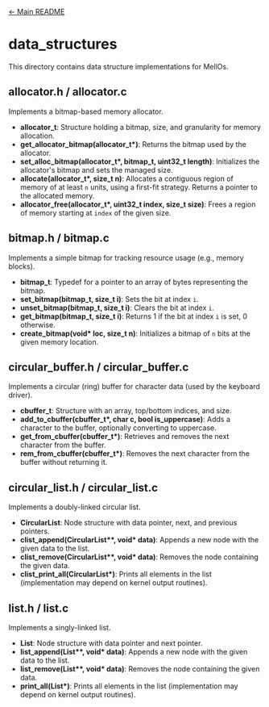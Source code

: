 [← Main README](../README.md)

# data_structures

This directory contains data structure implementations for MellOs.

## allocator.h / allocator.c
Implements a bitmap-based memory allocator.

- **allocator_t**: Structure holding a bitmap, size, and granularity for memory allocation.
- **get_allocator_bitmap(allocator_t\*)**: Returns the bitmap used by the allocator.
- **set_alloc_bitmap(allocator_t\*, bitmap_t, uint32_t length)**: Initializes the allocator's bitmap and sets the managed size.
- **allocate(allocator_t\*, size_t n)**: Allocates a contiguous region of memory of at least `n` units, using a first-fit strategy. Returns a pointer to the allocated memory.
- **allocator_free(allocator_t\*, uint32_t index, size_t size)**: Frees a region of memory starting at `index` of the given size.

## bitmap.h / bitmap.c
Implements a simple bitmap for tracking resource usage (e.g., memory blocks).

- **bitmap_t**: Typedef for a pointer to an array of bytes representing the bitmap.
- **set_bitmap(bitmap_t, size_t i)**: Sets the bit at index `i`.
- **unset_bitmap(bitmap_t, size_t i)**: Clears the bit at index `i`.
- **get_bitmap(bitmap_t, size_t i)**: Returns 1 if the bit at index `i` is set, 0 otherwise.
- **create_bitmap(void\* loc, size_t n)**: Initializes a bitmap of `n` bits at the given memory location.

## circular_buffer.h / circular_buffer.c
Implements a circular (ring) buffer for character data (used by the keyboard driver).

- **cbuffer_t**: Structure with an array, top/bottom indices, and size.
- **add_to_cbuffer(cbuffer_t\*, char c, bool is_uppercase)**: Adds a character to the buffer, optionally converting to uppercase.
- **get_from_cbuffer(cbuffer_t\*)**: Retrieves and removes the next character from the buffer.
- **rem_from_cbuffer(cbuffer_t\*)**: Removes the next character from the buffer without returning it.

## circular_list.h / circular_list.c
Implements a doubly-linked circular list.

- **CircularList**: Node structure with data pointer, next, and previous pointers.
- **clist_append(CircularList\*\*, void\* data)**: Appends a new node with the given data to the list.
- **clist_remove(CircularList\*\*, void\* data)**: Removes the node containing the given data.
- **clist_print_all(CircularList\*)**: Prints all elements in the list (implementation may depend on kernel output routines).

## list.h / list.c
Implements a singly-linked list.

- **List**: Node structure with data pointer and next pointer.
- **list_append(List\*\*, void\* data)**: Appends a new node with the given data to the list.
- **list_remove(List\*\*, void\* data)**: Removes the node containing the given data.
- **print_all(List\*)**: Prints all elements in the list (implementation may depend on kernel output routines).

